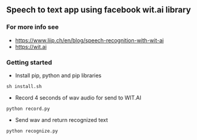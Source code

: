 ## Speech to text app using facebook wit.ai library
### For more info see 
- https://www.liip.ch/en/blog/speech-recognition-with-wit-ai
- https://wit.ai

### Getting started

- Install pip, python and pip libraries
```
sh install.sh
```
- Record 4 seconds of wav audio for send to WIT.AI
```
python record.py
```
- Send wav and return recognized text
```
python recognize.py
```
